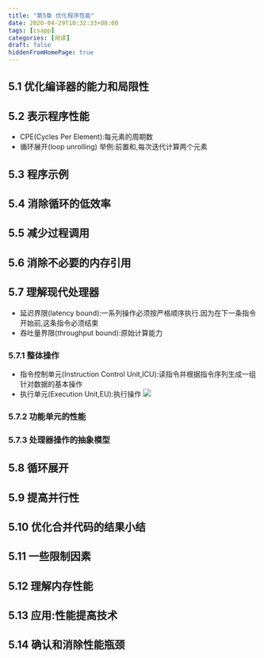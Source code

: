 ```yaml
---
title: "第5章 优化程序性能"
date: 2020-04-29T10:32:33+08:00
tags: [csapp]
categories: [阅读]
draft: false
hiddenFromHomePage: true
---
```


## 5.1 优化编译器的能力和局限性
## 5.2 表示程序性能
* CPE(Cycles Per Element):每元素的周期数
* 循环展开(loop unrolling) 举例:前置和,每次迭代计算两个元素
## 5.3 程序示例
## 5.4 消除循环的低效率
## 5.5 减少过程调用
## 5.6 消除不必要的内存引用
## 5.7 理解现代处理器
* 延迟界限(latency bound):一系列操作必须按严格顺序执行.因为在下一条指令开始前,这条指令必须结束
* 吞吐量界限(throughput bound):原始计算能力
### 5.7.1 整体操作
* 指令控制单元(Instruction Control Unit,ICU):读指令并根据指令序列生成一组针对数据的基本操作
* 执行单元(Execution Unit,EU):执行操作
![](/images/read/csapp/5-11.png)
### 5.7.2 功能单元的性能
### 5.7.3 处理器操作的抽象模型
## 5.8 循环展开
## 5.9 提高并行性
## 5.10 优化合并代码的结果小结
## 5.11 一些限制因素
## 5.12 理解内存性能
## 5.13 应用:性能提高技术
## 5.14 确认和消除性能瓶颈